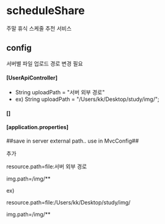# scheduleShare
주말 휴식 스케줄 추천 서비스



## config

서버별 파일 업로드 경로 변경 필요 

#### [UserApiController]

* String uploadPath = "서버 외부 경로"
* ex) String uploadPath = "/Users/kk/Desktop/study/img/";


#### []


#### [application.properties]


##save in server external path.. use in MvcConfig##

추가 

resource.path=file:서버 외부 경로

img.path=/img/**

ex)

   resource.path=file:/Users/kk/Desktop/study/img/

   img.path=/img/**
